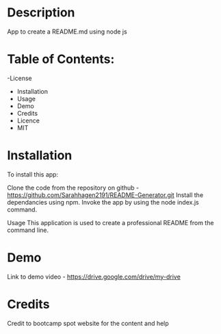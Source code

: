 # Description
App to create a README.md using node js

# Table of Contents:
-License
- Installation
- Usage
- Demo
- Credits
- Licence
- MIT

# Installation
To install this app:

Clone the code from the repository on github - https://github.com/Sarahhagen2191/README-Generator.git Install the dependancies using npm. Invoke the app by using the node index.js command.

Usage
This application is used to create a professional README from the command line.

# Demo
Link to demo video - https://drive.google.com/drive/my-drive



# Credits
Credit to bootcamp spot website for the content and help
